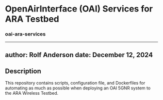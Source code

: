 # OpenAirInterface (OAI) Services for ARA Testbed
### oai-ara-services

---
author: Rolf Anderson
date: December 12, 2024
---

## Description

This repository contains scripts, configuration file, and Dockerfiles for
automating as much as possible when deploying an OAI 5GNR system to the ARA
Wireless Testbed.


